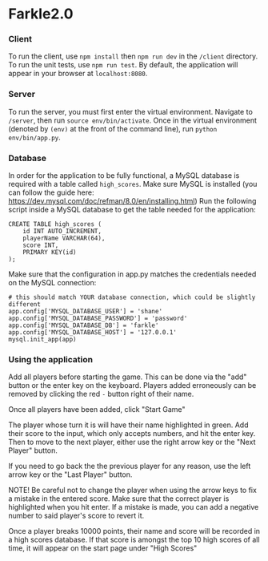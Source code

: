 # Farkle2.0
### Client
To run the client, use `npm install` then `npm run dev` in the `/client` directory. To run the unit tests, use `npm run test`. By default, the application will appear in your browser at `localhost:8080`.
### Server
To run the server, you must first enter the virtual environment. Navigate to `/server`, then run `source env/bin/activate`. Once in the virtual environment (denoted by `(env)` at the front of the command line), run `python env/bin/app.py`.
### Database
In order for the application to be fully functional, a MySQL database is required with a table called `high_scores`. Make sure MySQL is installed (you can follow the guide here: https://dev.mysql.com/doc/refman/8.0/en/installing.html) Run the following script inside a MySQL database to get the table needed for the application:
```
CREATE TABLE high_scores (
    id INT AUTO_INCREMENT,
    playerName VARCHAR(64),
    score INT,
    PRIMARY KEY(id)
);
```
Make sure that the configuration in app.py matches the credentials needed on the MySQL connection:
```
# this should match YOUR database connection, which could be slightly different
app.config['MYSQL_DATABASE_USER'] = 'shane'
app.config['MYSQL_DATABASE_PASSWORD'] = 'password'
app.config['MYSQL_DATABASE_DB'] = 'farkle'
app.config['MYSQL_DATABASE_HOST'] = '127.0.0.1'
mysql.init_app(app)
```

### Using the application
Add all players before starting the game. This can be done via the "add" button or the enter key on the keyboard. Players added erroneously can be removed by clicking the red `-` button right of their name.

Once all players have been added, click "Start Game"

The player whose turn it is will have their name highlighted in green. Add their score to the input, which only accepts numbers, and hit the enter key. Then to move to the next player, either use the right arrow key or the "Next Player" button.

If you need to go back the the previous player for any reason, use the left arrow key or the "Last Player" button.

NOTE! Be careful not to change the player when using the arrow keys to fix a mistake in the entered score. Make sure that the
correct player is highlighted when you hit enter. If a mistake is made, you can add a negative number to said player's score
to revert it.

Once a player breaks 10000 points, their name and score will be recorded in a high scores database. If that score is amongst the top 10 high scores of all time, it will appear on the start page under "High Scores"

